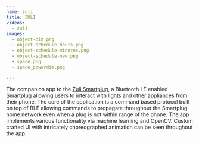 ```yaml
---
name: zuli
title: ZULI
videos:
  - zuli
images:
  - object-dim.png
  - object-schedule-hours.png
  - object-schedule-minutes.png
  - object-schedule-new.png
  - space.png
  - space_powerdim.png

---
```

The companion app to the [Zuli Smartplug](https://zuli.io/), a Bluetooth LE enabled Smartplug allowing users to interact with lights and other appliances from their phone. The core of the application is a command based protocol built on top of BLE allowing commands to propagate throughout the Smartplug home network even when a plug is not within range of the phone. The app implements various functionality via machine learning and OpenCV. Custom crafted UI with intricately choreographed animation can be seen throughout the app.
